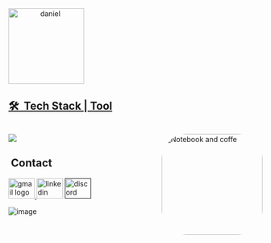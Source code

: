 
<div align="center" >
      <a href="https://github.com/danielsantosdecarvalho" style="display: flex;">
     <img align="center" height="150em" src="" alt="daniel" />
</div>
      
## 🛠 &nbsp;Tech Stack | Tool
      
<div ><br>
   
  <a href="https://skillicons.dev">
    <img src="[https://skillicons.dev/icons?i=react,nextjs,ts,js,nodejs,html,css,tailwind,styledcomponents,figma,heroku,aws,mongodb,sqlite,vite,express,vscode,git](https://skillicons.dev/icons?i=aws,azure,cs,java,go,postgres,mongodb,mysql,docker,unity,py,dotnet,eclipse,hibernate,postman,spring,sqlite,visualstudio,vscode,html,bootstrap,git,github)" />
  </a>
     
  <img align="right" alt="Notebook and coffe" height="200" style="border-radius:50px;" src="https://raw.githubusercontent.com/MicaelliMedeiros/micaellimedeiros/master/image/computer-illustration.png">
    
</div>


## &nbsp;Contact 

<div align="left">
 <a href="mailto:danielcarvalho107@gmail.com" target="_blank">
    <img src="https://raw.githubusercontent.com/maurodesouza/profile-readme-generator/master/src/assets/icons/social/gmail/default.svg" width="52" height="40" alt="gmail logo"/>
  </a>

  <a href="[https://www.linkedin.com/in/diego-domingues-28a12a215](https://www.linkedin.com/in/danielcarvalho107/)/" target="_blank">
    <img src="https://raw.githubusercontent.com/maurodesouza/profile-readme-generator/master/src/assets/icons/social/linkedin/default.svg" width="52" height="40" alt="linkedin logo"/></a>
      
  <a href="" target="_blank">
    <img src="https://raw.githubusercontent.com/maurodesouza/profile-readme-generator/master/src/assets/icons/social/youtube/default.svg" width="52" height="40" alt="discord logo"/></a>
      
</div>


<div>
    

![image](https://user-images.githubusercontent.com/73961367/188898724-43510739-c34a-4b27-a7ee-e9a9de36bee7.png)

    
</div>

 



